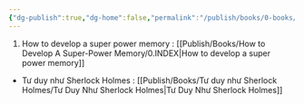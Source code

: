 ```yaml
---
{"dg-publish":true,"dg-home":false,"permalink":"/publish/books/0-books/","dgPassFrontmatter":true,"noteIcon":"","updated":"2025-01-30T09:38:33.934+07:00"}
---
```


1. How to develop a super power memory : [[Publish/Books/How to Develop A Super-Power Memory/0.INDEX\|How to develop a super power memory]]
- Tư duy như Sherlock Holmes : [[Publish/Books/Tư duy như Sherlock Holmes/Tư Duy Như Sherlock Holmes\|Tư Duy Như Sherlock Holmes]]